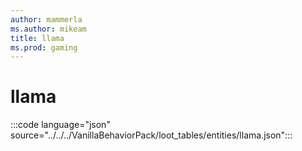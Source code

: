 ```yaml
---
author: mammerla
ms.author: mikeam
title: llama
ms.prod: gaming
---
```


# llama
 
:::code language="json" source="../../../VanillaBehaviorPack/loot_tables/entities/llama.json":::
